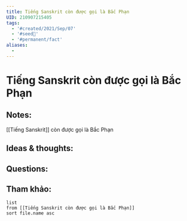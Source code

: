 ```yaml
---
title: Tiếng Sanskrit còn được gọi là Bắc Phạn
UID: 210907215405
tags:
  - '#created/2021/Sep/07'
  - '#seed🥜'
  - '#permanent/fact'
aliases:
  - 
---
```

# Tiếng Sanskrit còn được gọi là Bắc Phạn

## Notes:
[[Tiếng Sanskrit]] còn được gọi là Bắc Phạn

## Ideas & thoughts:

## Questions:


## Tham khảo:
```dataview
list
from [[Tiếng Sanskrit còn được gọi là Bắc Phạn]]
sort file.name asc
```